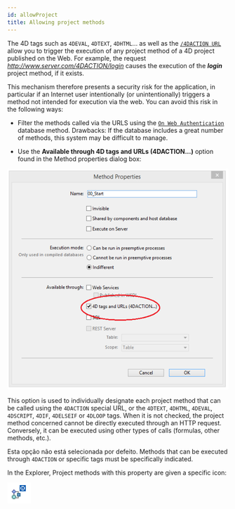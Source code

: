 ```yaml
---
id: allowProject
title: Allowing project methods
---
```


  
The 4D tags such as `4DEVAL`, `4DTEXT`, `4DHTML`... as well as the [`/4DACTION URL`](httpRequests.md#/4daction) allow you to trigger the execution of any project method of a 4D project published on the Web. For example, the request *<http://www.server.com/4DACTION/login>* causes the execution of the ***login*** project method, if it exists.

This mechanism therefore presents a security risk for the application, in particular if an Internet user intentionally (or unintentionally) triggers a method not intended for execution via the web. You can avoid this risk in the following ways:

*   Filter the methods called via the URLS using the [`On Web Authentication`](authentication.md#on-web-authentication) database method. Drawbacks: If the database includes a great number of methods, this system may be difficult to manage.

*   Use the **Available through 4D tags and URLs (4DACTION...)** option found in the Method properties dialog box:

![](../assets/en/WebServer/methodProperties.png)

This option is used to individually designate each project method that can be called using the `4DACTION` special URL, or the `4DTEXT`, `4DHTML`, `4DEVAL`, `4DSCRIPT`, `4DIF`, `4DELSEIF` or `4DLOOP` tags. When it is not checked, the project method concerned cannot be directly executed through an HTTP request. Conversely, it can be executed using other types of calls (formulas, other methods, etc.).

Esta opção não está selecionada por defeito. Methods that can be executed through `4DACTION` or specific tags must be specifically indicated.

In the Explorer, Project methods with this property are given a specific icon:

 ![](../assets/en/WebServer/methodIcon.png)
